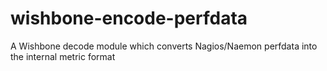 # wishbone-encode-perfdata
A Wishbone decode module which converts Nagios/Naemon perfdata into the internal metric format
